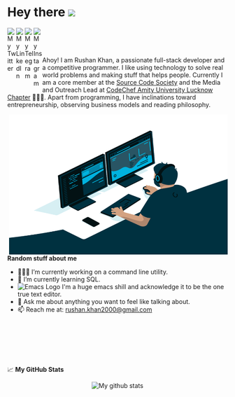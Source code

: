 # Hey there <img src="https://media.giphy.com/media/hvRJCLFzcasrR4ia7z/giphy.gif" width="25px">

<a href="https://twitter.com/RushanKhan15">
  <img align="left" alt="My Twitter" width="20px" src="https://cdn.jsdelivr.net/npm/simple-icons@v3/icons/twitter.svg" />
</a>
<a href="https://www.linkedin.com/in/rushankhan/">
  <img align="left" alt="My LinkedIn" width="20px" src="https://cdn.jsdelivr.net/npm/simple-icons@v3/icons/linkedin.svg" />
</a>
<a href="https://t.me/rushankhan1">
  <img align="left" alt="My Telegram" width="20px" src="https://cdn.jsdelivr.net/npm/simple-icons@v3/icons/telegram.svg" />
</a>
<a href="https://www.instagram.com/rushankhan/">
  <img align="left" alt="My Instagram" width="20px" src="https://cdn.jsdelivr.net/npm/simple-icons@v3/icons/instagram.svg" />
</a> <br /><br /><br />

Ahoy! I am Rushan Khan, a passionate full-stack developer and a competitive programmer. I like using technology to solve real world problems and making stuff that helps people. Currently I am a core member at the [Source Code Society](https://github.com/Source-Code-Society) and the Media and Outreach Lead at [CodeChef Amity University Lucknow Chapter](https://www.linkedin.com/company/codechef-aul-chapter) 🧑🏻‍🍳. Apart from programming, I have inclinations toward entrepreneurship, observing business models and reading philosophy.

  <img align="right" alt="GIF" src="programming.gif" width="500" height="320" />
  
**Random stuff about me**

- 👨🏽‍💻 I’m currently working on a command line utility.
- 🌱 I’m currently learning SQL.
- <img src="https://i.imgur.com/B67ppkX.png" alt="Emacs Logo" width="21" height="21"/> I'm a huge emacs shill and acknowledge it to be the one true text editor.
- 💬 Ask me about anything you want to feel like talking about.
- 📫 Reach me at: [rushan.khan2000@gmail.com](mailto:rushan.khan2000@gmail.com?subject=[GitHub]%20Source%20Han%20Sans) 

<br /><br /><br /><br /><br />

📈 **My GitHub Stats**
<p align="center"><img src="https://github-readme-stats.vercel.app/api?username=RushanKhan1&show_icons=true&theme=light" alt="My github stats" />
